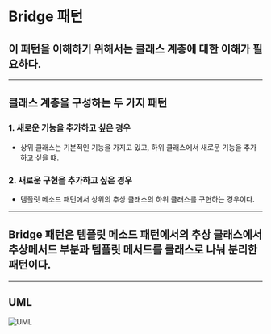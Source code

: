 # Bridge 패턴
## 이 패턴을 이해하기 위해서는 클래스 계층에 대한 이해가 필요하다.
***
## 클래스 계층을 구성하는 두 가지 패턴

### 1. 새로운 기능을 추가하고 싶은 경우
* 상위 클래스는 기본적인 기능을 가지고 있고, 하위 클래스에서 새로운 기능을 추가하고 싶을 떄.
### 2. 새로운 구현을 추가하고 싶은 경우
* 템플릿 메소드 패턴에서 상위의 추상 클래스의 하위 클래스를 구현하는 경우이다.
***

## Bridge 패턴은 템플릿 메소드 패턴에서의 추상 클래스에서 추상메서드 부분과 템플릿 메서드를 클래스로 나눠 분리한 패턴이다.

***

## UML

![UML]()